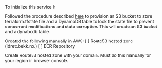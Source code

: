 

To initialize this service I:

Followed the procedure described [here](https://github.com/cloudposse/terraform-aws-tfstate-backend) to provision an S3 bucket to store terraform.tfstate file and a DynamoDB table to lock the state file to prevent concurrent modifications and state corruption. This will create an S3 bucket and a dynabodb table.

Created the following manually in AWS:
[ ] Route53 hosted zone (idrett.bekk.no.)
[ ] ECR Repository

Create Route53 hosted zone with your domain. Must do this manually for your region in browser console.
